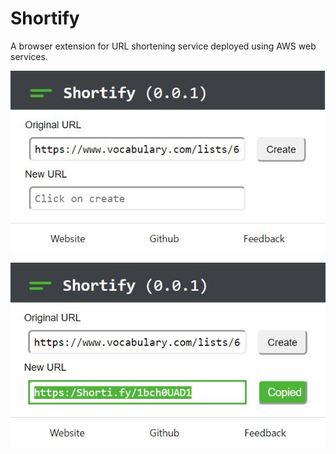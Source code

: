 # Shortify
A browser extension for URL shortening service deployed using AWS web services.

![Screenshot](screenshot1.JPG)

![Alt text](./screenshot2.JPG?raw=true "Shortify-created")
